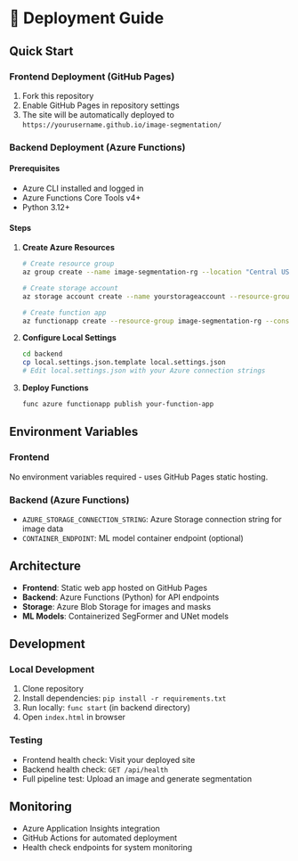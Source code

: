 # 🚀 Deployment Guide

## Quick Start

### Frontend Deployment (GitHub Pages)
1. Fork this repository
2. Enable GitHub Pages in repository settings
3. The site will be automatically deployed to `https://yourusername.github.io/image-segmentation/`

### Backend Deployment (Azure Functions)

#### Prerequisites
- Azure CLI installed and logged in
- Azure Functions Core Tools v4+
- Python 3.12+

#### Steps
1. **Create Azure Resources**
   ```bash
   # Create resource group
   az group create --name image-segmentation-rg --location "Central US"
   
   # Create storage account
   az storage account create --name yourstorageaccount --resource-group image-segmentation-rg --location "Central US" --sku Standard_LRS
   
   # Create function app
   az functionapp create --resource-group image-segmentation-rg --consumption-plan-location "Central US" --runtime python --runtime-version 3.12 --functions-version 4 --name your-function-app --storage-account yourstorageaccount
   ```

2. **Configure Local Settings**
   ```bash
   cd backend
   cp local.settings.json.template local.settings.json
   # Edit local.settings.json with your Azure connection strings
   ```

3. **Deploy Functions**
   ```bash
   func azure functionapp publish your-function-app
   ```

## Environment Variables

### Frontend
No environment variables required - uses GitHub Pages static hosting.

### Backend (Azure Functions)
- `AZURE_STORAGE_CONNECTION_STRING`: Azure Storage connection string for image data
- `CONTAINER_ENDPOINT`: ML model container endpoint (optional)

## Architecture

- **Frontend**: Static web app hosted on GitHub Pages
- **Backend**: Azure Functions (Python) for API endpoints
- **Storage**: Azure Blob Storage for images and masks
- **ML Models**: Containerized SegFormer and UNet models

## Development

### Local Development
1. Clone repository
2. Install dependencies: `pip install -r requirements.txt`
3. Run locally: `func start` (in backend directory)
4. Open `index.html` in browser

### Testing
- Frontend health check: Visit your deployed site
- Backend health check: `GET /api/health`
- Full pipeline test: Upload an image and generate segmentation

## Monitoring

- Azure Application Insights integration
- GitHub Actions for automated deployment
- Health check endpoints for system monitoring